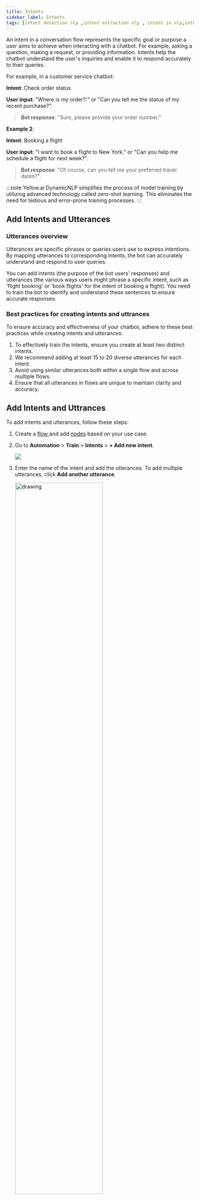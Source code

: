 ```yaml
---
title: Intents
sidebar_label: Intents
tags: [intent detection nlp ,intent extraction nlp , intent in nlp,intent nlp, intent recognition nlp, nlp intent, nlp intent classification, nlp intent extraction, nlp intent recognition, nlp intent recognition python, why is intent important in negotiations nlp, intent identification nlp]
---
```


An intent in a conversation flow represents the specific goal or purpose a user aims to achieve when interacting with a chatbot. For example, asking a question, making a request, or providing information. Intents help the chatbot understand the user's inquiries and enable it to respond accurately to their queries.

For example, in a customer service chatbot:

**Intent**: Check order status

   **User input**: "Where is my order?:" or "Can you tell me the status of my recent purchase?".
  > **Bot response**: "Sure, please provide your order number."

**Example 2**: 

**Intent**: Booking a flight

**User input**: "I want to book a flight to New York." or "Can you help me schedule a flight for next week?".
  > **Bot response**: "Of course, can you tell me your preferred travel dates?".

:::note
Yellow.ai DynamicNLP simplifies the process of model training by utilizing advanced technology called zero-shot learning. This eliminates the need for tedious and error-prone training processes.
:::

## Add Intents and Utterances 

### Utterances overview

Utterances are specific phrases or queries users use to express intentions. By mapping utterances to corresponding intents, the bot can accurately understand and respond to user queries.

You can add intents (the purpose of the bot users' responses) and utterances (the various ways users might phrase a specific intent, such as 'flight booking' or 'book flights' for the intent of booking a flight). You need to train the bot to identify and understand these sentences to ensure accurate responses.

### Best practices for creating intents and uttrances

To ensure accuracy and effectiveness of your chatbot, adhere to these best practices while creating intents and utterances:

1. To effectively train the intents, ensure you create at least two distinct intents.
2. We recommend adding at least 15 to 20 diverse utterances for each intent.
3. Avoid using similar utterances both within a single flow and across multiple flows.
4. Ensure that all utterances in flows are unique to maintain clarity and accuracy.

## Add Intents and Uttrances

To add intents and utterances, follow these steps:

1. Create a [flow ](https://docs.yellow.ai/docs/platform_concepts/studio/build/Flows/journeys)and add [nodes](https://docs.yellow.ai/docs/platform_concepts/studio/build/nodes) based on your use case.

2. Go to **Automation** > **Train** > **Intents** > **+ Add new intent**.

    ![](https://imgur.com/Mk13oWp.png)

3. Enter the name of the intent and add the utterances. To add multiple utterances, click **Add another utterance**.

   <img src="https://i.imgur.com/WjgI4nY.png" alt="drawing" width="70%"/>

4. Click **Add intent**.

* This will add the Intent and Utterances to trigger a particular flow or to identify the user goal.

## Search Intent

After creating an intent, you can use the search option to easily find the specific intent among multiple intents.

1. Enter the intent name in the search bar.

    ![](https://imgur.com/3WNdf6c.png)
    
* This will display the intent that you are searching for.

## Edit Intent

1. Hover over the specific intent to enable the **Edit** icon.

     ![](https://imgur.com/PkfMNyU.png)
     
2. Click the **Edit** icon to modify the intent name, then click **Save**.

    <img src="https://imgur.com/1a379hI.png" alt="drawing" width="60%"/>
    
## Delete Intent

To delete an intent, it should not be mapped to any flow. If an intent is mapped to a specific flow, it cannot be deleted.

1. Hover over the specific intent to enable the **Delete** icon.

    ![](https://imgur.com/fmLBNEP.png)
    
2. Click **Delete** icon to remove the intent.


## Add utterances manually

1. Click **+ Add** to add the utterances to an intent.

     ![](https://imgur.com/PWHGd6z.png)
     
     
## Add auto-suggested utterances to the intent

Once you have added the intent, a set of auto-suggested utterances are generated. You can add your preferred utterances that are appropriate for your use case.

### Add auto-generated utterances

To add auto-generated utterances, follow these steps:

1. In the right panel, under *Utterance suggestions*, click the **Refresh** button to generate a new set of utterances. Each click will provide a new set of suggestions.

      ![](https://imgur.com/N7AmTd8.png)

3. Select the suggested utterances that are appropriate for your intent and click **+ Add selected**.

   ![](https://imgur.com/i8mFbgH.png)
   
* This will add the selected utterances to your intent.

2. You can also add specific suggestions by clicking the **+** icon next to each suggestion.

    <img src="https://imgur.com/es7p3A4.png" alt="drawing" width="60%"/>
    
### Edit suggested utterances

You can edit the suggested utterances based on your requirements before adding them:

1. Click the **Edit** icon next to each suggested utterance.

    <img src="https://imgur.com/bju3X08.png" alt="drawing" width="50%"/>
    
2. Make the necessary changes to the suggested utterance.

     <img src="https://imgur.com/xqDKEBW.png" alt="drawing" width="50%"/>
 
3. Click **+** iocn to add the edited utterance.

     <img src="https://imgur.com/fWtxqYU.png" alt="drawing" width="50%"/>
    
## Train your bot with intents and utterances

You need to train your bot after adding intents and uttrances. If the bot is not trained with the intents, it will not understand user queries and will display a [fallback](https://docs.yellow.ai/docs/platform_concepts/studio/build/Flows/manage-flows#fallback-flow) response. To improve user interaction, you can configure [suggestions](https://docs.yellow.ai/docs/platform_concepts/studio/build/additionalsettings#suggestion-setting-when-bot-does-not-understand-user-utterance) for the bot to show the closest answers to the user query.

1. Add an intent and corresponding utterances as explained above. 
2. Click **Train intent**. This will train the bot with the provided intents and utterances.

   ![](https://imgur.com/BhOezbs.png)
   
3. If you have intents and uttrances in multiple languages, click on the **Train intents** drop-down.

    ![](https://imgur.com/kSnjYtK.png)

4. Choose your preffered **Feature type**.

    <img src="https://imgur.com/Fb9wj9C.png" alt="drawing" width="60%"/>

Option | Description
------- | ----------
Sentence encoder | Converts input sentences or messages into numerical representations, making it easier for the bot to understand and process user inputs.
Multilingual | If your bot is designed to communicate in multiple languages, select this option to enable multilingual capabilities. This allows the bot to communicate with users in different languages, to reach a wider audience.
Bahasa | Select this option if you want your bot to communicate in Bahasa, the Indonesian language, allowing for more personalized and localized interactions.

:::note
If you have not chosen any of the options mentioned above, the Sentence encoder will be selected by default.
:::

4. In **Epochs**, set the required number. Epoch refers to one complete iteration through the entire dataset during training. It helps the chatbot improve its performance by learning from the data multiple times.

5. Click **Train**.

## Trigger flows using intents
   
To trigger a flow based on a specific intent, follow these steps:

1. Navigate to the respective flow and click on the Start node.

2. Choose **Intent** as the trigger type.

    ![](https://imgur.com/2Znxg7W.png)

3. Select the desired intent from the drop-down.
      
    ![](https://imgur.com/t1CQGlt.png)
    
## Test your intents

There are two ways in which you can test your intents- you can either [test the flows](https://docs.yellow.ai/docs/platform_concepts/studio/build/Flows/test-flows) in which they are set or you can test them in the **Tools** section. For more information, click [here](https://docs.yellow.ai/docs/platform_concepts/studio/tools#test-your-bot).

To test your bot's confidence and intent identification: 

1. Go to **Tools**.

    ![](https://imgur.com/1Cj8Gnq.png)
    
2. Click **Test your bot**, enter the name of the intent that you have created, then click on **Send** icon.

    <img src="https://imgur.com/vPs7Ugi.png" alt="drawing" width="80%"/>

* This will generate code to display the bot's response to that intent. 

In the example code below, the bot confidently recognizes the phrase as part of the **order intent**, with a confidence score of 0.999.

```
{
  "text": "place order.",
  "intents": {
    "order": 0.999
  },
  "global_model": {},
  "intent": "order",
  "confidence": 0.999,
  "global_entities": [],
  "entities": {}
}
```

## Stop or exit bot conversations using intents

You can configure your bot to stop or exit conversations using specific intents and utterances. Follow these steps to set up this functionality:

1. [Add Intents and Utterances](#add-intents-and-utterances):
   * Create intents such as "stop the flow" or "exit the flow".
   * Add corresponding utterances that users might use to indicate they want to end the conversation.
   * Train the bot on these intents and utterances.

2. [Create a new flow](https://docs.yellow.ai/docs/platform_concepts/studio/build/Flows/journeys)
   * Go to the flow creation section.
   * Create a new flow and set the previously created intent as the start trigger.

3. Add a Text Message Node:
   * Within the flow, add a text message node with a message such as "Your chat has ended".

* By setting up this flow, whenever a user types any of the trained intents or utterances to stop or exit the conversation, the bot immediately triggers this flow and ends the chat. 

## Resolve conflicts in intents and utterances 


A bot is trained with multiple intents and entities to improve its performance. If utterances are not classified correctly during training, it can lead to confusion. To resolve these clashes caused by unclear utterance classification, it is necessary to analyse the report.

### Download utterance report

1. Go to **Intents** > **Generate utterance report**.

    ![](https://imgur.com/mM3mfHf.png)

2. Two reports will be sent to your registered email address:
    * **Utterances within intents/faqs**: Identifies similar or highly diverse utterances that require editing within a specific intent/FAQ, including clashes caused by entity features.
   * **Utterances across intents/FAQs**: Identifies similar utterances across different flows and suggests modifying one of the similar utterances, taking into account clashes caused by entity features.

    ![](https://i.imgur.com/Me6LIQ6.png)

### Resolve conflicts among utterances 

Utterance reports sent to your email address help evaluate the quality of your bot's utterances. They provide insights into the similarity of utterances within an intent and identify any common intents across different flows.

:::note
It is recommended to generate an utterance report after the initial **Train** setup and regularly at least once a month.
:::

#### Conflicts within intents and FAQ's

This report identifies conflicts between two utterances if they have a high level of similarity. It compares utterances with the same intents.

If the similarity exceeds 50%, you need to visit the respective Intents page and either delete one of the similar utterances or rephrase the sentence. 

If the similarity is less than 50%, ignore it.

![](https://i.imgur.com/WCHtIPg.png)

#### Conflicts across intents and FAQ's

This is a comparison between utterances of different intents.

![](https://i.imgur.com/h2ESumE.png)

If the similarity is more than 50%, you must go to any of the Intents page and delete similar utterances or rephrase the sentence.

## Best practices

The following are the recommended best practices to follow while naming intents and adding utteraces to them:

1. [Best practices to follow while naming intents](#naming-intents)
2. [Best practices to follow while adding utterances to the intents](#utterance--flows)


### Naming intents

#### For new bots

Bots created after August 1, 2022.

1. Intent names must be at least 3 words long with unique words and no special characters. 
    * Ensure intent names are descriptive to enhance clarity.
   * Avoid using generic names like "intent test one" or "FAQ number one".
   * Poor intent names can negatively impact NLP performance, leading to false positives and unnecessary bot issues.
   * In the case of cloud, renaming intent names is possible.
2. The more descriptive the intent name, the better (add names with more than 3 words).
3. Avoid uncommon and business-specific abbreviations. Example: PO (purchase order ), GMV, and so on. Use the full forms and add synonyms if necessary. Few common abbreviations like UPI, EMI, and HR are acceptable.
4. Phrase the intent name as a verb followed by a noun. Example: get a premium receipt, pay renewal amount, fetch order status.
5. Keywords and sentences less than 3 words will fallback to the existing bot model and will work as-is. These types of utterances will not go to the new model.
6. This model is applicable and works well for [FAQs](https://docs.yellow.ai/docs/platform_concepts/studio/train/add-faqs) as well (since FAQs are descriptive and longer sentences) 
7. Suggestions are automatically enabled for all new bots by default. This default setting is crucial for improving the model and maximizing performance benefits.

#### For existing bots

The following are a few important pointers for bots created before August 1, 2022.

##### Cloud

1. Enable suggestions for bots where they may not be enabled. This ensures that the model is used to the fullest. 
2. Suggestions only show up for intents that are connected to the flows. Verify that unwanted flows are removed (or disconnected from intents).
3. If the intent name is camelCase (example: chatWithAgent)  or has underscore/hyphens (example: chat_with_agent, chat-with-agent), use the edit option to rename these following the guidelines mentioned in the above section (for new bots). 
4. Ensure that there is no Small Talk in FAQs or Flows. If these are present, delete them. Platform small talk is enabled for all cloud bots. 

##### App (app.yellow.ai)

1. Enable suggestions for bots. 
    - To do this, in the [App platform](https://app.yellow.ai) ensure that **enableDidYouMean** is set to true in app options in Function and in **Tools** > **App Options** > **Prediction** > **Enable Suggestions**.
    - If there’s an existing **DidYouMean** function in default:response, remove it.
2. Verify that the flow/journey DESCRIPTION is in line with the guidelines mentioned above. 
    > If these are not in line and are in camelCase or have special characters, change them by going to flow settings for that flow (you need not change the journey name, only the description can be changed).
3. Ensure that there is no Small Talk in FAQs/Flows. If these are present, delete them and enable platform small talk in **Context Management** and enable **Small Talk**.

------

### Utterance & flows


| DONTs ❌ | DOs ✅ | 
| -------- | -------- | 
| Do not add utterances in which the only variation is upper case or lower case|Do add at least 15-20 utterances per flow|
|Do not add utterances in which the only variation is Name, Date, City, and so on|Do ensure that there are an equal number of utterances in each flow |
|Do not create multiple flows that have a similar purpose |Do merge flows that are subsets of other flows|
|Do not overfit the model while training |Do use the didYouMean (suggestions) feature extensively|
|Do not add utterances if a flow will only be triggered through 'Trigger Journey'|Do minimize false positives |
| Avoid business-specific abbreviations |Do add abbreviations/short forms in the “synonyms” section | 
|Do not add single words as utterances|Add complete sentences|

- #### Do not add utterances in which the only variation is upper case/lower case

**Wrong** ❌  
```
apply for leave

Apply for leave

apply For Leave

APPLY FOR LEAVE
```
**Correct** ✅

```
please apply for leave

can you please apply for leave?

how do I apply for leave?

procedure to apply for leave
```
This will make the model overfit and not learn the underlying sentence structure resulting in bad performance. 

- #### Do not add utterances in which the only variation is Name, Date, City etc

**Wrong** ❌  
```
apply for leave on 23rd Jan

apply for leave on 24th Jan

apply for leave on 5th Jan
```
**Correct** ✅

```
please apply for leave on 23rd Jan

can you please apply for leave tomorrow?

how do I apply for leave?

procedure to apply for leave
```
**Wrong** ❌  
```
schedule meeting with John

Schedule meeting with Adam

Schedule meeting with Ram
```
**Correct** ✅

```
schedule meeting with John 

please block Adams calendar tomorrow for a meeting

sync up with Ram on January 3rd
```
- A few sentences (2–3) such as the ones listed below are acceptable but ensure that there are other utterances that show the different variations in sentence structure.

    - apply for leave tomorrow 
    - apply for leave on 3rd 

- #### Do add at least 15-20 utterances per flow
* The minimum number of utterances in each flow heavily depends on the complexity of the bot (number, type of flows and quality of the utterances)
* More utterances are always better especially when there are less than 10 flows.

- #### Do ensure that there are an equal number of utterances in each flow 

**Wrong**  ❌
```
Apply Leave flow - 50 Utterances

Leave Balance flow - 2 Utterances

Schedule Meeting flow - 30 Utterances
```
**Correct** ✅

```
Apply Leave flow - 50 Utterances 

Leave Balance flow - 50 Utterances 

Schedule Meeting flow - 50 Utterances
```

* Try to maintain a balance in the number of utterances per flow
* The NLP model is robust enough to handle small variations in the number of utterances (difference of 3-5 utterances) 
* For smaller bots (< 10 flows) maintaining balance is important to ensure good performance. 

- #### Do not create multiple flows which have a similar purpose 

**Wrong**  ❌
```
Flow: talk-to-agent

Flow: transfer-to-live-chat

Flow: speak-to-agent
```
**Correct** ✅

```
Single Flow: talk-to-agent
```
* Having multiple flows which have similar utterances will confuse the model since there is a high amount of overlap.
* Merge all these flows into one single flow.

- #### Do merge flows that are subsets of other flows

**Wrong**  ❌
```
Flow: apply-for-loan

Flow: apply-for-home-loan

Flow: apply-for-personal-loan

Flow: benefits-of-home-loan

Flow: benefits-of-automobile-loan
```
**Correct** ✅

```
Flow: apply-for-loan

    Steps: What kind of loan are you interested in?

        - Home, Personal, Automobile

Flow: benefits

    Steps: Which loan would you like to know more about?

        - Home, Personal, Automobile
```

- In the example above ***apply-for-home-loan*** is a subset or part  of the ***apply-for-loan flow***. 
This means that ***apply-for-home-loan*** will have utterances that are very similar to ***apply-for-loan***

    - Example: “can you please help me apply for home loan?” , “Can you please apply for loan?”

    This will confuse the model during training 

- There are 2 steps to fix this: 
    -    Move all utterances to the parent flow in this case ***apply-for-loan***
    -    Create a step asking the user for additional details (in this case type of loan)
    -  Another option is to setup entities. For example: type-of-loan - Personal, Home can be a type of entity within the flow.


- #### Do not add utterances if a flow will only be triggered through the Trigger Journey option 

There may be some flows in the bot that are meant to be triggered only from another flow (that is, these won't be triggered by the user’s input).

For example, Feedback Flow

For these flows do **NOT** add any user expressions or utterances.
Adding utterances here will unnecessarily increase the complexity of the NLP Model.

- #### Do minimize false positives 
    * When an incorrect flow is triggered with high confidence, it is considered a False Positive.
    * False Positives occur because of overfitting and spoil the customer or user experience.
    * These are minimized by following the best practices laid out in this document.
    * If there are a lot of false positives during training (even after checking for overfitting), try raising the "minConfidence" threshold.
    * The best strategy is to use didYouMean (Suggestions) feature and retrain the bot periodically with the new data.

- #### Do use the didYouMean feature extensively
    * After ensuring that the model did not overfit (no False Positives) the next step is to enable the didYouMean feature
    * When the user’s input is not recognized by the model, the didYouMean feature elegantly handles the case as a fallback.
    * This is especially useful in the first few weeks after deploying a bot in production, when accuracy may be low. 
        * The self-learning capability allows the bot to improve the confidence of different types of user expressions. 

- #### Do add abbreviations/shortforms in the “synonyms” section 
    - For short forms and abbreviations, add all the possible variations in the Synonyms section located under “Entities”. 
    - The NLP pipeline will check for these abbreviations and replace them with the “full form” before passing them into the ML model, which will increase the accuracy.



     


     




